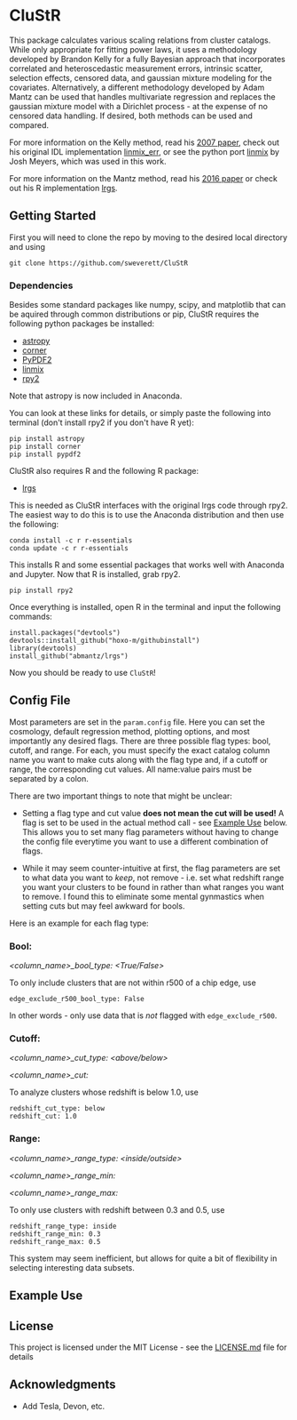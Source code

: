 # CluStR

This package calculates various scaling relations from cluster catalogs. While only appropriate for fitting power laws, it uses a methodology developed by Brandon Kelly for a fully Bayesian approach that incorporates correlated and heteroscedastic measurement errors, intrinsic scatter, selection effects, censored data, and gaussian mixture modeling for the covariates. Alternatively, a different methodology developed by Adam Mantz can be used that handles multivariate regression and replaces the gaussian mixture model with a Dirichlet process - at the expense of no censored data handling. If desired, both methods can be used and compared.

For more information on the Kelly method, read his [2007 paper](https://arxiv.org/pdf/0705.2774.pdf), check out his original IDL implementation [linmix_err](https://idlastro.gsfc.nasa.gov/ftp/pro/math/linmix_err.pro), or see the python port [linmix](https://github.com/jmeyers314/linmix) by Josh Meyers, which was used in this work.

For more information on the Mantz method, read his [2016 paper](https://arxiv.org/pdf/1509.00908.pdf) or check out his R implementation [lrgs](https://github.com/abmantz/lrgs).

## Getting Started

First you will need to clone the repo by moving to the desired local directory and using

```
git clone https://github.com/sweverett/CluStR
```

### Dependencies

Besides some standard packages like numpy, scipy, and matplotlib that can be aquired through common distributions or pip, CluStR requires the following python packages be installed:

* [astropy](http://www.astropy.org/)
* [corner](http://corner.readthedocs.io/en/latest/)
* [PyPDF2](http://pythonhosted.org/PyPDF2/)
* [linmix]()
* [rpy2]()


Note that astropy is now included in Anaconda.


You can look at these links for details, or simply paste the following into terminal (don't install rpy2 if you don't have R yet):

```
pip install astropy
pip install corner
pip install pypdf2
```

CluStR also requires R and the following R package:

* [lrgs](https://github.com/abmantz/lrgs)

This is needed as CluStR interfaces with the original lrgs code through rpy2. The easiest way to do this is to use the Anaconda distribution and then use the following:

```
conda install -c r r-essentials
conda update -c r r-essentials
```

This installs R and some essential packages that works well with Anaconda and Jupyter. Now that R is installed, grab rpy2.

```
pip install rpy2
```

Once everything is installed, open R in the terminal and input the following commands:

```
install.packages("devtools")
devtools::install_github("hoxo-m/githubinstall")
library(devtools)
install_github("abmantz/lrgs")
```

Now you should be ready to use `CluStR`!

## Config File

Most parameters are set in the `param.config` file. Here you can set the cosmology, default regression method, plotting options, and most importantly any desired flags. There are three possible flag types: bool, cutoff, and range. For each, you must specify the exact catalog column name you want to make cuts along with the flag type and, if a cutoff or range, the corresponding cut values. All name:value pairs must be separated by a colon.

There are two important things to note that might be unclear:

* Setting a flag type and cut value **does not mean the cut will be used!** A flag is set to be used in the actual method call - see [Example Use](#exuse) below. This allows you to set many flag parameters without having to change the config file everytime you want to use a different combination of flags.

* While it may seem counter-intuitive at first, the flag parameters are set to what data you want to *keep*, not remove - i.e. set what redshift range you want your clusters to be found in rather than what ranges you want to remove. I found this to eliminate some mental gynmastics when setting cuts but may feel awkward for bools.

Here is an example for each flag type:

### Bool: 

*<column_name>_bool_type: <True/False>* 

To only include clusters that are not within r500 of a chip edge, use

```
edge_exclude_r500_bool_type: False
```

In other words - only use data that is *not* flagged with `edge_exclude_r500`.

### Cutoff:

*<column_name>_cut_type: <above/below>*

*<column_name>_cut: <value>*

To analyze clusters whose redshift is below 1.0, use

```
redshift_cut_type: below
redshift_cut: 1.0
```

### Range:

*<column_name>_range_type: <inside/outside>*

*<column_name>_range_min: <value>*

*<column_name>_range_max: <value>*

To only use clusters with redshift between 0.3 and 0.5, use

```
redshift_range_type: inside
redshift_range_min: 0.3
redshift_range_max: 0.5
```

This system may seem inefficient, but allows for quite a bit of flexibility in selecting interesting data subsets.

## Example Use <a name="exuse"></a>

## License

This project is licensed under the MIT License - see the [LICENSE.md](LICENSE.md) file for details

## Acknowledgments

* Add Tesla, Devon, etc.
